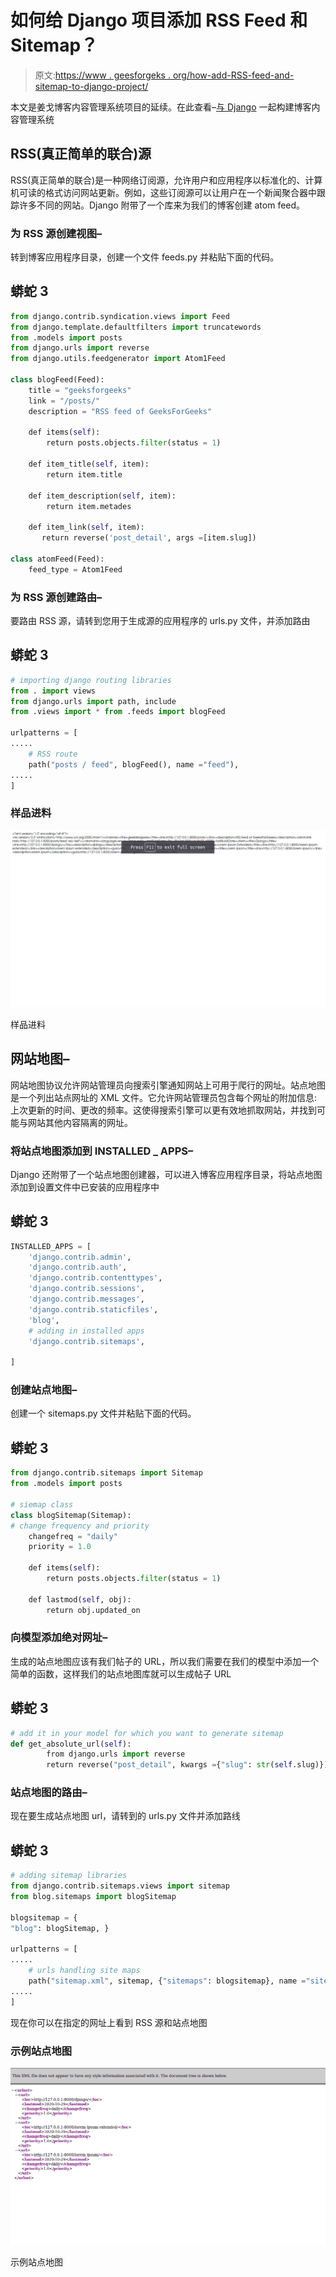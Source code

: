 # 如何给 Django 项目添加 RSS Feed 和 Sitemap？

> 原文:[https://www . geesforgeks . org/how-add-RSS-feed-and-sitemap-to-django-project/](https://www.geeksforgeeks.org/how-to-add-rss-feed-and-sitemap-to-django-project/)

本文是姜戈博客内容管理系统项目的延续。在此查看–[与 Django](https://www.geeksforgeeks.org/building-blog-cms-content-management-system-with-django/) 一起构建博客内容管理系统

## RSS(真正简单的联合)源

RSS(真正简单的联合)是一种网络订阅源，允许用户和应用程序以标准化的、计算机可读的格式访问网站更新。例如，这些订阅源可以让用户在一个新闻聚合器中跟踪许多不同的网站。Django 附带了一个库来为我们的博客创建 atom feed。

### 为 RSS 源创建视图–

转到博客应用程序目录，创建一个文件 feeds.py 并粘贴下面的代码。

## 蟒蛇 3

```py
from django.contrib.syndication.views import Feed
from django.template.defaultfilters import truncatewords
from .models import posts
from django.urls import reverse
from django.utils.feedgenerator import Atom1Feed

class blogFeed(Feed):
    title = "geeksforgeeks"
    link = "/posts/"
    description = "RSS feed of GeeksForGeeks"

    def items(self):
        return posts.objects.filter(status = 1)

    def item_title(self, item):
        return item.title

    def item_description(self, item):
        return item.metades

    def item_link(self, item):
       return reverse('post_detail', args =[item.slug])

class atomFeed(Feed):
    feed_type = Atom1Feed
```

### 为 RSS 源创建路由–

要路由 RSS 源，请转到您用于生成源的应用程序的 urls.py 文件，并添加路由

## 蟒蛇 3

```py
# importing django routing libraries
from . import views
from django.urls import path, include
from .views import * from .feeds import blogFeed

urlpatterns = [
.....
    # RSS route 
    path("posts / feed", blogFeed(), name ="feed"),
.....
]
```

### **样品进料**

![](img/26ff6822acd42663f2faa36bbc851107.png)

样品进料

## 网站地图–

网站地图协议允许网站管理员向搜索引擎通知网站上可用于爬行的网址。站点地图是一个列出站点网址的 XML 文件。它允许网站管理员包含每个网址的附加信息:上次更新的时间、更改的频率。这使得搜索引擎可以更有效地抓取网站，并找到可能与网站其他内容隔离的网址。

### 将站点地图添加到 INSTALLED _ APPS–

Django 还附带了一个站点地图创建器，可以进入博客应用程序目录，将站点地图添加到设置文件中已安装的应用程序中

## 蟒蛇 3

```py
INSTALLED_APPS = [
    'django.contrib.admin',
    'django.contrib.auth',
    'django.contrib.contenttypes',
    'django.contrib.sessions',
    'django.contrib.messages',
    'django.contrib.staticfiles',
    'blog',
    # adding in installed apps
    'django.contrib.sitemaps',

]
```

### 创建站点地图–

创建一个 sitemaps.py 文件并粘贴下面的代码。

## 蟒蛇 3

```py
from django.contrib.sitemaps import Sitemap
from .models import posts

# siemap class
class blogSitemap(Sitemap):
# change frequency and priority
    changefreq = "daily"
    priority = 1.0

    def items(self):
        return posts.objects.filter(status = 1)

    def lastmod(self, obj):
        return obj.updated_on
```

### 向模型添加绝对网址–

生成的站点地图应该有我们帖子的 URL，所以我们需要在我们的模型中添加一个简单的函数，这样我们的站点地图库就可以生成帖子 URL

## 蟒蛇 3

```py
# add it in your model for which you want to generate sitemap
def get_absolute_url(self):
        from django.urls import reverse
        return reverse("post_detail", kwargs ={"slug": str(self.slug)})
```

### 站点地图的路由–

现在要生成站点地图 url，请转到的 urls.py 文件并添加路线

## 蟒蛇 3

```py
# adding sitemap libraries
from django.contrib.sitemaps.views import sitemap
from blog.sitemaps import blogSitemap

blogsitemap = {
"blog": blogSitemap, }

urlpatterns = [
.....
    # urls handling site maps
    path("sitemap.xml", sitemap, {"sitemaps": blogsitemap}, name ="sitemap"),
.....
]
```

现在你可以在指定的网址上看到 RSS 源和站点地图

### 示例站点地图

![](img/8eb0e4645a7253f5dd25564f7900e57d.png)

示例站点地图